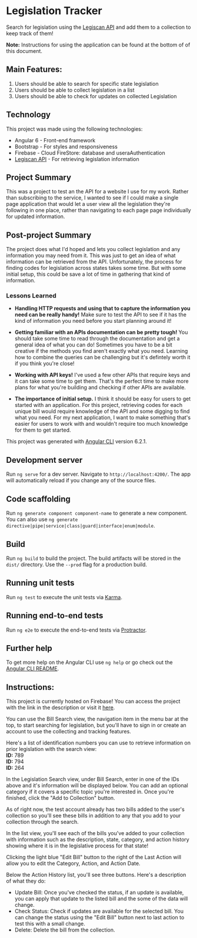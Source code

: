 # Legislation Tracker
Search for legislation using the [Legiscan API](https://legiscan.com/legiscan) and add them to a collection to keep track of them!

__Note:__ Instructions for using the application can be found at the bottom of of this document.

## Main Features:
1. Users should be able to search for specific state legislation
2. Users should be able to collect legislation in a list
3. Users should be able to check for updates on collected Legislation

## Technology
This project was made using the following technologies:
* Angular 6 - Front-end framework
* Bootstrap - For styles and responsiveness
* Firebase - Cloud FireStore: database and useraAuthentication
* [Legiscan API](https://legiscan.com/legiscan) - For retrieving legislation information

## Project Summary
This was a project to test an the API for a website I use for my work. Rather than subscribing to the service, I wanted to see if I could make a single page application that would let a user view all the legislation they're following in one place, rather than navigating to each page page individually for updated information.

## Post-project Summary
The project does what I'd hoped and lets you collect legislation and any information you may need from it. This was just to get an idea of what information can be retrieved from the API. Unfortunately, the process for finding codes for legislation across states takes some time. But with some initial setup, this could be save a lot of time in gathering that kind of information.

### Lessons Learned
* __Handling HTTP requests and using that to capture the information you need can be really handy!__ Make sure to test the API to see if it has the kind of information you need before you start planning around it!

* __Getting familiar with an APIs documentation can be pretty tough!__ You should take some time to read through the documentation and get a general idea of what you can do! Sometimes you have to be a bit creative if the methods you find aren't exactly what you need. Learning how to combine the queries can be challenging but it's defintely worth it if you think you're close!

* __Working with API keys!__ I've used a few other APIs that require keys and it can take some time to get them. That's the perfect time to make more plans for what you're building and checking if other APIs are available.

* __The importance of initial setup.__ I think it should be easy for users to get started with an application. For this project, retrieving codes for each unique bill would require knowledge of the API and some digging to find what you need. For my next application, I want to make something that's easier for users to work with and wouldn't require too much knowledge for them to get started.

This project was generated with [Angular CLI](https://github.com/angular/angular-cli) version 6.2.1.

## Development server

Run `ng serve` for a dev server. Navigate to `http://localhost:4200/`. The app will automatically reload if you change any of the source files.

## Code scaffolding

Run `ng generate component component-name` to generate a new component. You can also use `ng generate directive|pipe|service|class|guard|interface|enum|module`.

## Build

Run `ng build` to build the project. The build artifacts will be stored in the `dist/` directory. Use the `--prod` flag for a production build.

## Running unit tests

Run `ng test` to execute the unit tests via [Karma](https://karma-runner.github.io).

## Running end-to-end tests

Run `ng e2e` to execute the end-to-end tests via [Protractor](http://www.protractortest.org/).

## Further help

To get more help on the Angular CLI use `ng help` or go check out the [Angular CLI README](https://github.com/angular/angular-cli/blob/master/README.md).

## Instructions: 
This project is currently hosted on Firebase! You can access the project with the link in the description or visit it [here](https://project-host-test-1c4bb.firebaseapp.com/submit).

You can use the Bill Search view, the navigation item in the menu bar at the top, to start searching for legislation, but you'll have to sign in or create an account to use the collecting and tracking features.

Here's a list of identification numbers you can use to retrieve information on prior legislation with the search view:\
__ID:__ 789\
__ID:__ 794\
__ID:__ 264

In the Legislation Search view, under Bill Search, enter in one of the IDs above and it's information will be displayed below. You can add an optional category if it covers a specific topic you're interested in. Once you're finished, click the "Add to Collection" button.

As of right now, the test account already has two bills added to the user's collection so you'll see these bills in addition to any that you add to your collection through the search.

In the list view, you'll see each of the bills you've added to your collection with information such as the description, state, category, and action history showing where it is in the legislative process for that state!

Clicking the light blue "Edit Bill" button to the right of the Last Action will allow you to edit the Category, Action, and Action Date. 

Below the Action History list, you'll see three buttons. Here's a description of what they do:
* Update Bill: Once you've checked the status, if an update is available, you can apply that update to the listed bill and the some of the data will change.
* Check Status: Check if updates are available for the selected bill. You can change the status using the "Edit Bill" button next to last action to test this with a small change.
* Delete: Delete the bill from the collection.
